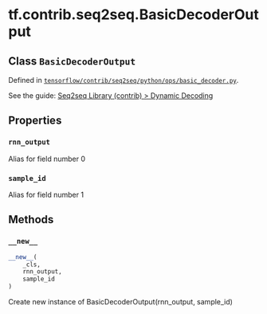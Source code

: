 <div itemscope itemtype="http://developers.google.com/ReferenceObject">
<meta itemprop="name" content="tf.contrib.seq2seq.BasicDecoderOutput" />
<meta itemprop="property" content="rnn_output"/>
<meta itemprop="property" content="sample_id"/>
<meta itemprop="property" content="__new__"/>
</div>

# tf.contrib.seq2seq.BasicDecoderOutput

## Class `BasicDecoderOutput`





Defined in [`tensorflow/contrib/seq2seq/python/ops/basic_decoder.py`](https://www.tensorflow.org/code/tensorflow/contrib/seq2seq/python/ops/basic_decoder.py).

See the guide: [Seq2seq Library (contrib) > Dynamic Decoding](../../../../../api_guides/python/contrib.seq2seq.md#Dynamic_Decoding)



## Properties

<h3 id="rnn_output"><code>rnn_output</code></h3>

Alias for field number 0

<h3 id="sample_id"><code>sample_id</code></h3>

Alias for field number 1



## Methods

<h3 id="__new__"><code>__new__</code></h3>

``` python
__new__(
    _cls,
    rnn_output,
    sample_id
)
```

Create new instance of BasicDecoderOutput(rnn_output, sample_id)



